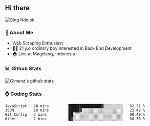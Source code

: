 
## Hi there
 ![Sing Ndelok](https://komarev.com/ghpvc/?username=Gimenz&color=green)

### 👤 About Me
* Web Scraping Enthusiast
* 🤷‍♂️ 21 y.o ordinary boy interested in Back End Development
* 🏠 Live at Magelang, Indonesia 

### 📊 Github Stats
  <img alt="Gimenz's github stats" src="https://github-readme-stats.vercel.app/api?username=Gimenz&count_private=true&hide=issues&show_icons=true&include_all_commits=true&line_height=24&border_radius=0"/>

### ⌚ Coding Stats
<!--START_SECTION:waka-->

```text
JavaScript   28 mins         ███████████████▓░░░░░░░░░   62.71 %
JSON         10 mins         █████▓░░░░░░░░░░░░░░░░░░░   22.42 %
Git Config   3 mins          ██░░░░░░░░░░░░░░░░░░░░░░░   08.49 %
Other        2 mins          █▓░░░░░░░░░░░░░░░░░░░░░░░   06.38 %
```

<!--END_SECTION:waka-->
